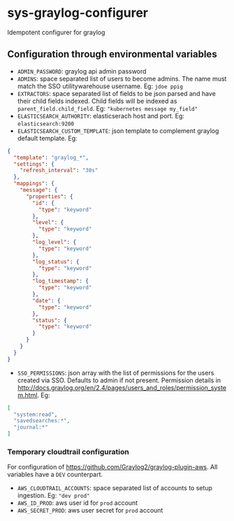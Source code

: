 # sys-graylog-configurer
Idempotent configurer for graylog

## Configuration through environmental variables
* `ADMIN_PASSWORD`: graylog api admin password
* `ADMINS`: space separated list of users to become admins. The name must match the SSO utilitywarehouse username. Eg: `jdoe ppig`
* `EXTRACTORS`: space separated list of fields to be json parsed and have their child fields indexed. Child fields will be indexed as `parent_field.child_field`. Eg: `"kubernetes message my_field"`
* `ELASTICSEARCH_AUTHORITY`: elasticserach host and port. Eg: `elasticsearch:9200`
* `ELASTICSEARCH_CUSTOM_TEMPLATE`: json template to complement graylog default template. Eg:
```json
{
  "template": "graylog_*",
  "settings": {
    "refresh_interval": "30s"
  },
  "mappings": {
    "message": {
      "properties": {
        "id": {
          "type": "keyword"
        },
        "level": {
          "type": "keyword"
        },
        "log_level": {
          "type": "keyword"
        },
        "log_status": {
          "type": "keyword"
        },
        "log_timestamp": {
          "type": "keyword"
        },
        "date": {
          "type": "keyword"
        },
        "status": {
          "type": "keyword"
        }
      }
    }
  }
}
```
* `SSO_PERMISSIONS`: json array with the list of permissions for the users created via SSO. Defaults to admin if not present. Permission details in http://docs.graylog.org/en/2.4/pages/users_and_roles/permission_system.html. Eg:
```json
[
  "system:read",
  "savedsearches:*",
  "journal:*"
]
```

### Temporary cloudtrail configuration
For configuration of https://github.com/Graylog2/graylog-plugin-aws. All variables have a `DEV` counterpart.
* `AWS_CLOUDTRAIL_ACCOUNTS`: space separated list of accounts to setup ingestion. Eg: `"dev prod"`
* `AWS_ID_PROD`: aws user id for `prod` account
* `AWS_SECRET_PROD`: aws user secret for `prod` account
